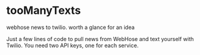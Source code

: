# tooManyTexts
webhose news to twilio. worth a glance for an idea


Just a few lines of code to pull news from WebHose and text yourself with Twilio. You need two API keys, one for each service.
